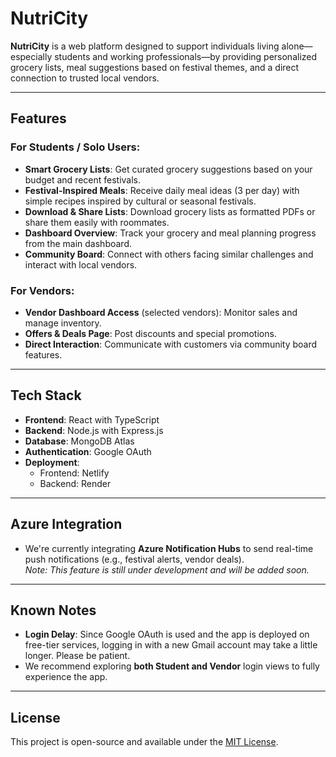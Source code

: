 # NutriCity

**NutriCity** is a web platform designed to support individuals living alone—especially students and working professionals—by providing personalized grocery lists, meal suggestions based on festival themes, and a direct connection to trusted local vendors.

---

## Features

### For Students / Solo Users:
- **Smart Grocery Lists**: Get curated grocery suggestions based on your budget and recent festivals.
- **Festival-Inspired Meals**: Receive daily meal ideas (3 per day) with simple recipes inspired by cultural or seasonal festivals.
- **Download & Share Lists**: Download grocery lists as formatted PDFs or share them easily with roommates.
- **Dashboard Overview**: Track your grocery and meal planning progress from the main dashboard.
- **Community Board**: Connect with others facing similar challenges and interact with local vendors.

### For Vendors:
- **Vendor Dashboard Access** (selected vendors): Monitor sales and manage inventory.
- **Offers & Deals Page**: Post discounts and special promotions.
- **Direct Interaction**: Communicate with customers via community board features.

---

## Tech Stack

- **Frontend**: React with TypeScript
- **Backend**: Node.js with Express.js
- **Database**: MongoDB Atlas
- **Authentication**: Google OAuth
- **Deployment**: 
  - Frontend: Netlify  
  - Backend: Render

---

## Azure Integration

- We're currently integrating **Azure Notification Hubs** to send real-time push notifications (e.g., festival alerts, vendor deals).  
  *Note: This feature is still under development and will be added soon.*

---

## Known Notes

- **Login Delay**: Since Google OAuth is used and the app is deployed on free-tier services, logging in with a new Gmail account may take a little longer. Please be patient.
- We recommend exploring **both Student and Vendor** login views to fully experience the app.

---

## License

This project is open-source and available under the [MIT License](LICENSE).
